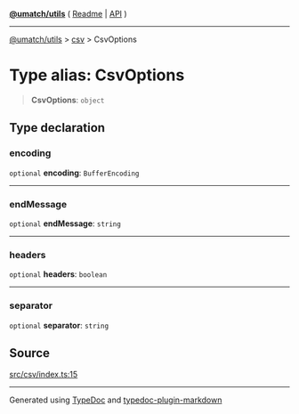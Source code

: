 [**@umatch/utils**](../../README.md) ( [Readme](../../README.md) \| [API](../../API.md) )

---

[@umatch/utils](../../API.md) > [csv](../README.md) > CsvOptions

# Type alias: CsvOptions

> **CsvOptions**: `object`

## Type declaration

### encoding

`optional` **encoding**: `BufferEncoding`

---

### endMessage

`optional` **endMessage**: `string`

---

### headers

`optional` **headers**: `boolean`

---

### separator

`optional` **separator**: `string`

## Source

[src/csv/index.ts:15](https://github.com/umatch-oficial/utils/blob/a9008ad/src/csv/index.ts#L15)

---

Generated using [TypeDoc](https://typedoc.org/) and [typedoc-plugin-markdown](https://www.npmjs.com/package/typedoc-plugin-markdown)
